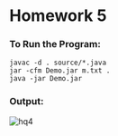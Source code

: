 # Homework 5

### To Run the Program:

```
javac -d . source/*.java
jar -cfm Demo.jar m.txt .
java -jar Demo.jar
```

### Output:
![hq4](https://user-images.githubusercontent.com/26886594/69473732-4f41b200-0d7d-11ea-833e-1786bce17e23.PNG)

